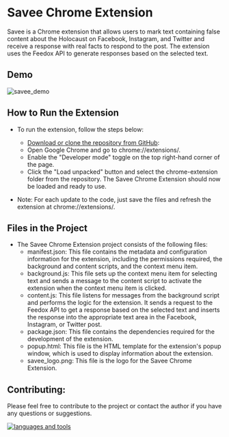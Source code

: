 # Savee Chrome Extension

Savee is a Chrome extension that allows users to mark text containing false content about the Holocaust on Facebook, Instagram, and Twitter and receive a response with real facts to respond to the post. The extension uses the Feedox API to generate responses based on the selected text.

## Demo

![savee_demo](https://github.com/feedox/savee/blob/master/savee_demo.gif?raw=true.gif)

## How to Run the Extension

-   To run the extension, follow the steps below:

    -   [Download or clone the repository from GitHub](https://github.com/feedox/savee/tree/master/packages/chrome-extension):
    -   Open Google Chrome and go to chrome://extensions/.
    -   Enable the "Developer mode" toggle on the top right-hand corner of the page.
    -   Click the "Load unpacked" button and select the chrome-extension folder from the repository. The Savee Chrome Extension should now be loaded and ready to use.

-   Note: For each update to the code, just save the files and refresh the extension at chrome://extensions/.

## Files in the Project

-   The Savee Chrome Extension project consists of the following files:
    -   manifest.json: This file contains the metadata and configuration information for the extension, including the permissions required, the background and content scripts, and the context menu item.
    -   background.js: This file sets up the context menu item for selecting text and sends a message to the content script to activate the extension when the context menu item is clicked.
    -   content.js: This file listens for messages from the background script and performs the logic for the extension. It sends a request to the Feedox API to get a response based on the selected text and inserts the response into the appropriate text area in the Facebook, Instagram, or Twitter post.
    -   package.json: This file contains the dependencies required for the development of the extension.
    -   popup.html: This file is the HTML template for the extension's popup window, which is used to display information about the extension.
    -   savee_logo.png: This file is the logo for the Savee Chrome Extension.

## Contributing:

Please feel free to contribute to the project or contact the author if you have any questions or suggestions.

[![languages and tools](https://skills.thijs.gg/icons?i=js,html)](https://skills.thijs.gg)
